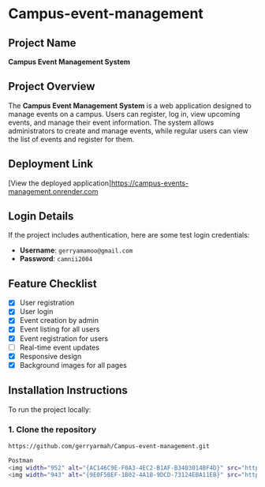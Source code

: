 # Campus-event-management

## Project Name
**Campus Event Management System**

## Project Overview
The **Campus Event Management System** is a web application designed to manage events on a campus. Users can register, log in, view upcoming events, and manage their event information. The system allows administrators to create and manage events, while regular users can view the list of events and register for them.

## Deployment Link
[View the deployed application]https://campus-events-management.onrender.com

## Login Details
If the project includes authentication, here are some test login credentials:

- **Username**: `gerryamamoo@gmail.com`
- **Password**: `camnii2004`

## Feature Checklist
- [x] User registration
- [x] User login
- [x] Event creation by admin
- [x] Event listing for all users
- [x] Event registration for users
- [ ] Real-time event updates
- [x] Responsive design
- [x] Background images for all pages

## Installation Instructions

To run the project locally:

### 1. Clone the repository

```bash
https://github.com/gerryarmah/Campus-event-management.git

Postman
<img width="952" alt="{AC146C9E-F0A3-4EC2-B1AF-B3403014BF4D}" src="https://github.com/user-attachments/assets/01b716e4-699a-467d-bd95-55b5027bff29" />
<img width="943" alt="{9E0F5BEF-1B02-4A1B-9DCD-73124EBA11EB}" src="https://github.com/user-attachments/assets/f05a1655-5d4e-4996-9714-bd48da277122" />


